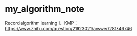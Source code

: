 # my_algorithm_note
Record algorithm learning
1、KMP：https://www.zhihu.com/question/21923021/answer/281346746
